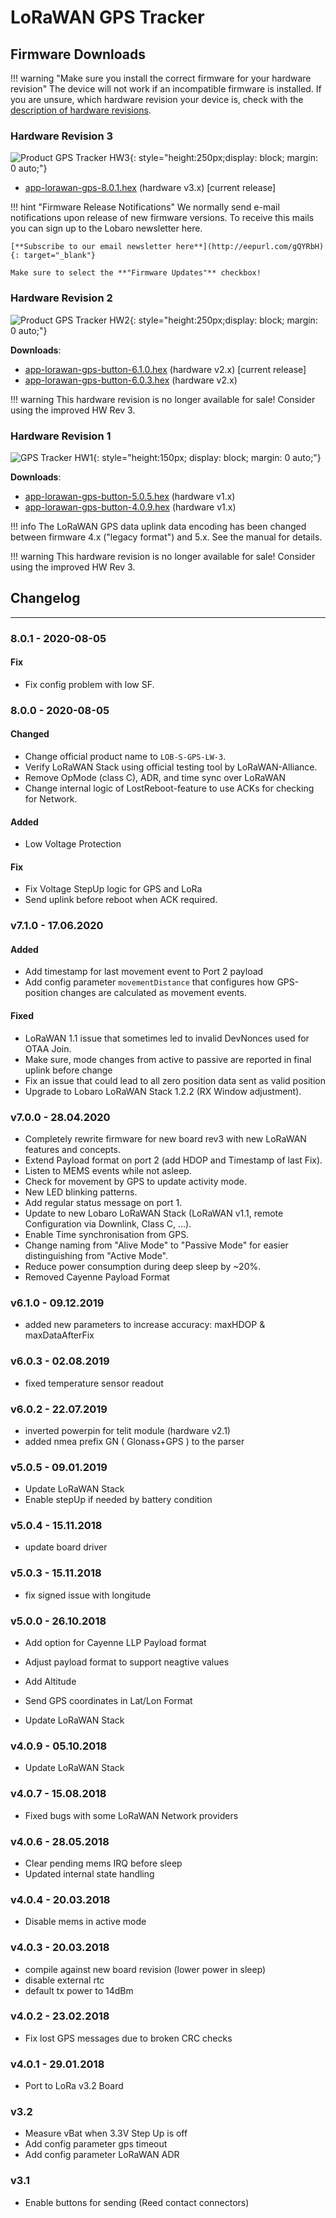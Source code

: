 # LoRaWAN GPS Tracker

## Firmware Downloads

!!! warning "Make sure you install the correct firmware for your hardware revision"
    The device will not work if an incompatible firmware is installed. 
    If you are unsure, which hardware revision your device is, check with the 
    [description of hardware revisions](revisions.md).

### Hardware Revision 3

![Product GPS Tracker HW3](files/GPS-Tracker-V3-Open2.png){: style="height:250px;display: block; margin: 0 auto;"}

* [app-lorawan-gps-8.0.1.hex](firmware/app-lorawan-gps-8.0.1.hex) (hardware v3.x) [current release]

!!! hint "Firmware Release Notifications"
    We normally send e-mail notifications upon release of new firmware versions. To receive this mails you can sign up
    to the Lobaro newsletter here.
    
    [**Subscribe to our email newsletter here**](http://eepurl.com/gQYRbH){: target="_blank"} 
    
    Make sure to select the **"Firmware Updates"** checkbox!    

### Hardware Revision 2

![Product GPS Tracker HW2](files/gpslorawan.png){: style="height:250px;display: block; margin: 0 auto;"}

**Downloads**: 

* [app-lorawan-gps-button-6.1.0.hex](6.0.0/firmware/app-lorawan-gps-button-6.1.0.hex) (hardware v2.x) [current release]
* [app-lorawan-gps-button-6.0.3.hex](6.0.0/firmware/app-lorawan-gps-button-6.0.3.hex) (hardware v2.x)

!!! warning
    This hardware revision is no longer available for sale! Consider using the improved HW Rev 3.

### Hardware Revision 1 

![GPS Tracker HW1](files/GPS_LoRaWAN_Tracker_Opencase_frei.jpg){: style="height:150px; display: block; margin: 0 auto;"}

**Downloads**:

* [app-lorawan-gps-button-5.0.5.hex](6.0.0/firmware/app-lorawan-gps-button-5.0.5.hex) (hardware v1.x)
* [app-lorawan-gps-button-4.0.9.hex](6.0.0/firmware/app-lorawan-gps-button-4.0.9.hex) (hardware v1.x)

!!! info 
    The LoRaWAN GPS data uplink data encoding has been changed between firmware 4.x ("legacy format") and 5.x. See the manual for details.
    
!!! warning
    This hardware revision is no longer available for sale! Consider using the improved HW Rev 3.

## Changelog
--------------------
### 8.0.1 - 2020-08-05
#### Fix
- Fix config problem with low SF.

### 8.0.0 - 2020-08-05
#### Changed
- Change official product name to `LOB-S-GPS-LW-3`.
- Verify LoRaWAN Stack using official testing tool by LoRaWAN-Alliance.
- Remove OpMode (class C), ADR, and time sync over LoRaWAN
- Change internal logic of LostReboot-feature to use ACKs for checking for Network.
#### Added
- Low Voltage Protection
#### Fix
- Fix Voltage StepUp logic for GPS and LoRa
- Send uplink before reboot when ACK required.

### v7.1.0 - 17.06.2020
#### Added
- Add timestamp for last movement event to Port 2 payload
- Add config parameter `movementDistance` that configures how GPS-position changes 
  are calculated as movement events.
#### Fixed
- LoRaWAN 1.1 issue that sometimes led to invalid DevNonces used for OTAA Join.
- Make sure, mode changes from active to passive are reported in final uplink before change
- Fix an issue that could lead to all zero position data sent as valid position
- Upgrade to Lobaro LoRaWAN Stack 1.2.2 (RX Window adjustment).

### v7.0.0 - 28.04.2020
* Completely rewrite firmware for new board rev3 with new LoRaWAN features and concepts.
* Extend Payload format on port 2 (add HDOP and Timestamp of last Fix).
* Listen to MEMS events while not asleep.
* Check for movement by GPS to update activity mode.
* New LED blinking patterns.
* Add regular status message on port 1.
* Update to new Lobaro LoRaWAN Stack (LoRaWAN v1.1, remote Configuration via Downlink, Class C, ...).
* Enable Time synchronisation from GPS.
* Change naming from "Alive Mode" to "Passive Mode" for easier distinguishing from "Active Mode".
* Reduce power consumption during deep sleep by ~20%.
* Removed Cayenne Payload Format

### v6.1.0 - 09.12.2019
* added new parameters to increase accuracy: maxHDOP & maxDataAfterFix

### v6.0.3 - 02.08.2019
* fixed temperature sensor readout

### v6.0.2 - 22.07.2019
- inverted powerpin for telit module (hardware v2.1)
- added nmea prefix GN ( Glonass+GPS ) to the parser

### v5.0.5 - 09.01.2019
- Update LoRaWAN Stack
- Enable stepUp if needed by battery condition

### v5.0.4 - 15.11.2018
- update board driver

### v5.0.3 - 15.11.2018
- fix signed issue with longitude

### v5.0.0 - 26.10.2018
- Add option for Cayenne LLP Payload format
- Adjust payload format to support neagtive values
- Add Altitude
- Send GPS coordinates in Lat/Lon Format

- Update LoRaWAN Stack

### v4.0.9 - 05.10.2018
- Update LoRaWAN Stack

### v4.0.7 - 15.08.2018
- Fixed bugs with some LoRaWAN Network providers

### v4.0.6 - 28.05.2018
- Clear pending mems IRQ before sleep
- Updated internal state handling

### v4.0.4 - 20.03.2018
- Disable mems in active mode


### v4.0.3 - 20.03.2018
- compile against new board revision (lower power in sleep)
- disable external rtc 
- default tx power to 14dBm

### v4.0.2 - 23.02.2018
- Fix lost GPS messages due to broken CRC checks

### v4.0.1 - 29.01.2018
- Port to LoRa v3.2 Board

### v3.2
- Measure vBat when 3.3V Step Up is off
- Add config parameter gps timeout
- Add config parameter LoRaWAN ADR

### v3.1
- Enable buttons for sending (Reed contact connectors)
